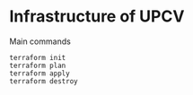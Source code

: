# Infrastructure of UPCV 

Main commands

```shell
terraform init
terraform plan
terraform apply
terraform destroy
```
